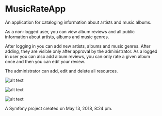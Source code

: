 MusicRateApp
=========
An application for cataloging information about artists and music albums.

As a non-logged user, you can view album reviews and all public information about artists, albums and music genres.

After logging in you can add new artists, albums and music genres. After adding, they are visible only after approval by the administrator.
As a logged in user you can also add album reviews, you can only rate a given album once and then you can edit your review.

The administrator can add, edit and delete all resources.


![alt text](https://res.cloudinary.com/przemocloud/image/upload/v1546542204/musi-rating1.png)



![alt text](https://res.cloudinary.com/przemocloud/image/upload/v1546542204/musi-rating2.png)



![alt text](https://res.cloudinary.com/przemocloud/image/upload/v1546542204/musi-rating5.png)



A Symfony project created on May 13, 2018, 8:24 pm.
